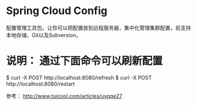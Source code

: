 # Spring Cloud Config
  配置管理工具包，让你可以把配置放到远程服务器，集中化管理集群配置，前支持本地存储、Git以及Subversion。


# 说明： 通过下面命令可以刷新配置
$ curl -X POST http://localhost:8080/refresh
$ curl -X POST http://localhost:8080/restart

参考：
    http://www.tuicool.com/articles/uyqqe27


